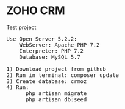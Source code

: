 # ZOHO CRM
Test project
<pre>
Use Open Server 5.2.2:
    WebServer: Apache-PHP-7.2
    Interpreter: PHP 7.2
    Database: MySQL 5.7

1) Download project from github
2) Run in terminal: composer update
3) Create database: crmoz
4) Run:
      php artisan migrate
      php artisan db:seed
</pre>
